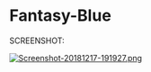 # Fantasy-Blue
SCREENSHOT:

[![Screenshot-20181217-191927.png](https://i.postimg.cc/9FJLWZJH/Screenshot-20181217-191927.png)](https://postimg.cc/LngtDqcx)
